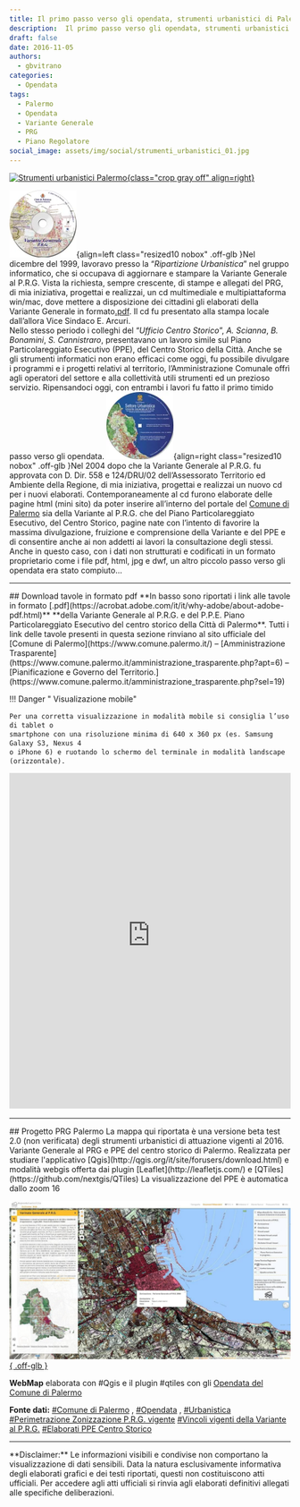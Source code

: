 ```yaml
---
title: Il primo passo verso gli opendata, strumenti urbanistici di Palermo
description:  Il primo passo verso gli opendata, strumenti urbanistici di Palermo
draft: false
date: 2016-11-05
authors:
  - gbvitrano
categories:
  - Opendata  
tags:
  - Palermo
  - Opendata
  - Variante Generale
  - PRG
  - Piano Regolatore
social_image: assets/img/social/strumenti_urbanistici_01.jpg  
--- 
```

[![Strumenti urbanistici Palermo](../../../assets/img/social/strumenti_urbanistici_01.jpg "Strumenti urbanistici Palermo" ){class="crop gray off" align=right}](index.md)

![Cd Variante Gerenale al P.R.G.](etichetta_cd_01.webp "Cd Variante Gerenale al P.R.G."){align=left class="resized10 nobox" .off-glb }Nel dicembre del 1999, lavoravo presso la “_Ripartizione Urbanistica_” nel gruppo informatico, che si occupava di aggiornare e stampare la Variante Generale al P.R.G.
Vista la richiesta, sempre crescente, di stampe e allegati del PRG, di mia iniziativa, progettai e realizzai, un cd multimediale e multipiattaforma win/mac, dove mettere a disposizione dei cittadini gli elaborati della Variante Generale in formato[.pdf](https://acrobat.adobe.com/it/it/why-adobe/about-adobe-pdf.html). Il cd fu presentato alla stampa locale dall’allora Vice Sindaco E. Arcuri. <br> <!-- more -->
Nello stesso periodo i colleghi del “_Ufficio Centro Storico_”, _A. Scianna_, _B. Bonamini_, _S. Cannistraro_, presentavano un lavoro simile sul Piano Particolareggiato Esecutivo (PPE), del Centro Storico della Città. 
Anche se gli strumenti informatici non erano efficaci come oggi, fu possibile divulgare i programmi e i progetti relativi al territorio, l’Amministrazione Comunale offrì agli operatori del settore e alla collettività utili strumenti ed un prezioso servizio.
Ripensandoci oggi, con entrambi i lavori fu fatto il primo timido passo verso gli opendata.
![etichetta cd 2004 Variante Generale al PRG](etichetta_cd_02.webp "Zonizzazione e vincoli sul territorio adeguati ai D. Dir 558 e 124/DRU/02 di approvazione - Luglio 2003 - Presa D'atto Delibera 7/2004"){align=right class="resized10 nobox" .off-glb }Nel 2004 dopo che la Variante Generale al P.R.G. fu approvata con D. Dir. 558 e 124/DRU/02 dell’Assessorato Territorio ed Ambiente della Regione, di mia iniziativa, progettai e realizzai un nuovo cd per i nuovi elaborati. Contemporaneamente al cd furono elaborate delle pagine html (mini sito) da poter inserire all’interno del portale del [Comune di Palermo](https://www.comune.palermo.it/territorio.php) sia della Variante al P.R.G. che del Piano Particolareggiato Esecutivo, del Centro Storico, pagine nate con l’intento di favorire la massima divulgazione, fruizione e comprensione della Variante e del PPE e di consentire anche ai non addetti ai lavori la consultazione degli stessi.
Anche in questo caso, con i dati non strutturati e codificati in un formato proprietario come i file pdf, html, jpg e dwf, un altro piccolo passo verso gli opendata era stato compiuto…
<hr>
## Download tavole in formato pdf
**In basso sono riportati i link alle tavole in formato [.pdf](https://acrobat.adobe.com/it/it/why-adobe/about-adobe-pdf.html)** **della Variante Generale al P.R.G. e del P.P.E. Piano Particolareggiato Esecutivo del centro storico della Città di Palermo**.
Tutti i link delle tavole presenti in questa sezione rinviano al sito ufficiale del [Comune di Palermo](https://www.comune.palermo.it/) – [Amministrazione Trasparente](https://www.comune.palermo.it/amministrazione_trasparente.php?apt=6) – [Pianificazione e Governo del Territorio.](https://www.comune.palermo.it/amministrazione_trasparente.php?sel=19)

!!! Danger " Visualizazione mobile"

	Per una corretta visualizzazione in modalità mobile si consiglia l’uso di tablet o
	smartphone con una risoluzione minima di 640 x 360 px (es. Samsung Galaxy S3, Nexus 4 
	o iPhone 6) e ruotando lo schermo del terminale in modalità landscape (orizzontale).

<iframe src="https://palermohub.opendatasicilia.it/legend/stru_urb_online.html" width="100%" height="600px" frameborder="0"></iframe>
<hr>
## Progetto PRG Palermo
La mappa qui riportata è una versione beta test 2.0 (non verificata) degli strumenti urbanistici di attuazione vigenti al 2016. Variante Generale al PRG e PPE del centro storico di Palermo. Realizzata per studiare l'applicativo [Qgis](http://qgis.org/it/site/forusers/download.html) e modalità webgis offerta dai plugin [Leaflet](http://leafletjs.com/) e [QTiles](https://github.com/nextgis/QTiles)
La visualizzazione del PPE è automatica dallo zoom 16

[![Visualizza gili Strumenti Urbanistici Generali di Palermo a schermo intero](prg-1-1024x576.jpg "Visualizza gili Strumenti Urbanistici Generali di Palermo a schermo intero"){ .off-glb }](http://palermohub.opendatasicilia.it/index_prg.html#14/38.1185/13.3595)

**WebMap** elaborata con #Qgis e il plugin #qtiles con gli [Opendata del Comune di Palermo](https://opendata.comune.palermo.it/opendata-dataset.php?dataset=320)

**Fonte dati:** [#Comune di Palermo](https://www.comune.palermo.it/) , [#Opendata](https://www.comune.palermo.it/opendata.php) , [#Urbanistica](https://opendata.comune.palermo.it/opendata-dataset.php?dataset=320) [#Perimetrazione Zonizzazione P.R.G. vigente](https://opendata.comune.palermo.it/opendata-dataset.php?dataset=321) [#Vincoli vigenti della Variante al P.R.G.](https://www.comune.palermo.it/amministrazione-trasparente.php?grp=3&lev=3&id=171) [#Elaborati PPE Centro Storico](https://www.comune.palermo.it/amministrazione-trasparente.php?grp=3)

<hr>
**Disclaimer:** Le informazioni visibili e condivise non comportano la visualizzazione di dati sensibili. Data la natura esclusivamente informativa degli elaborati grafici e dei testi riportati, questi non costituiscono atti ufficiali. Per accedere agli atti ufficiali si rinvia agli elaborati definitivi allegati alle specifiche deliberazioni.